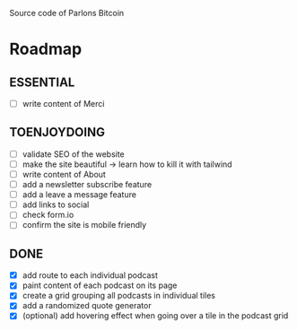 Source code of Parlons Bitcoin

# Roadmap
## ESSENTIAL
- [ ] write content of Merci

## TOENJOYDOING
- [ ] validate SEO of the website
- [ ] make the site beautiful -> learn how to kill it with tailwind
- [ ] write content of About
- [ ] add a newsletter subscribe feature
- [ ] add a leave a message feature
- [ ] add links to social
- [ ] check form.io
- [ ] confirm the site is mobile friendly
## DONE
- [x] add route to each individual podcast
- [x] paint content of each podcast on its page
- [x] create a grid grouping all podcasts in individual tiles
- [x] add a randomized quote generator
- [X] (optional) add hovering effect when going over a tile in the podcast grid